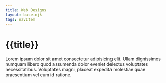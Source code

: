 ```yaml
---
title: Web Designs
layout: base.njk
tags: navItem
---
```


# {{title}}

Lorem ipsum dolor sit amet consectetur adipisicing elit. Ullam dignissimos numquam libero quod assumenda dolor eveniet delectus voluptates necessitatibus. Voluptates magni, placeat expedita molestiae quae praesentium vel eum id ratione.

